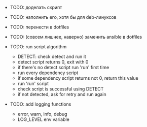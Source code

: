  * TODO: доделать скрипт
 * TODO: наполнить его, хотя бы для deb-линуксов
 * TODO: перенести в dotfiles
 * TODO: (совсем лишнее, наверно) заменить ansible в dotfiles

 * TODO: run script algorithm
   * DETECT: check detect and run it
   * detect script returns 0, exit with 0
   * if there's no detect script run 'run' first time
   * run every dependency script
   * if some dependency script returns not 0, return this value
   * run 'run' script
   * check script is successful using DETECT
   * if not detected, ask for retry and run again

 * TODO: add logging functions
   * error, warn, info, debug
   * LOG_LEVEL env variable
